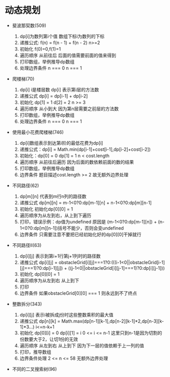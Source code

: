 # 动态规划

- 斐波那契数(509)
    1. dp[i]为数列第i个值 数组下标i为数列的下标
    2. 递推公式: f(n) = f(n - 1) + f(n - 2) n>=2
    3. 初始化 f(0)=0,f(1)=1
    4. 遍历顺序 从前往后 后面的值需要前面的值来得到
    5. 打印数组，举例推导dp数组
    6. 处理边界条件  n === 0  n === 1



- 爬楼梯(70)
    1. dp[i] i是楼层数  dp[i] 表示第i层的方法数
    2. 递推公式 dp[i] = dp[i-1] + dp[i-2]
    3. 初始化 dp[1] = 1 d[2] = 2   n >= 3
    4. 遍历顺序 从小到大 因为第n层需要之前层的方法数
    5. 打印数组，举例推导dp数组
    6. 处理边界条件  n === 0 n === 1


- 使用最小花费爬楼梯(746)
    1. dp[i]数组表示到达第i阶的最低花费为dp[i]
    2. 递推公式：dp[i] = Math.min(dp[i-1]+cost[i-1],dp[i-2]+cost[i-2])
    3. 初始化：dp[0] = 0 dp[1] = 1   n < cost.length
    4. 遍历顺序 从前往后遍历 因为后面的数依赖前面的数的结果
    5. 打印数组，举例推导dp数组
    6. 边界条件 题目描述cost.length >= 2 故无额外边界处理

- 不同路径(62)
    1. dp[m][n] 代表到m行n列的路径数
    2. 递推公式 dp[m][n] = m-1<0?0:dp[m-1][n] + n-1<0?0:dp[m][n-1]
    3. 初始化 初始化dp[0][0] = 1
    4. 遍历顺序为从左到右，从上到下遍历
    5. 打印，错误示例：dp值为undefined 原因是 (m-1<0?0:dp[m-1][n]) + (n-1<0?0:dp[m][n-1])括号不能少，否则会变undefined
    6. 边界条件 只需要注意不要把已经初始化好的dp[0][0]干掉就行

- 不同路径II(63)
    1. dp[i][j] 表示到第i+1行第j+1列时的路径数
    2. 递推公式 dp[i][j] = obstacleGrid[i][j]===1?0:(((i-1<0||obstacleGrid[i-1][j]===1)?0:dp[i-1][j]) + ((j-1<0||obstacleGrid[i][j-1]===1)?0:dp[i][j-1]))
    3. 初始化 dp[0][0] = 1 
    4. 遍历顺序为从左到右 从上到下
    5. 打印
    6. 边界条件 如果obstacleGrid[0][0] === 1 则永远到不了终点

- 整数拆分(343)
    1. dp[i][j] 表示i被拆成j份时这些整数乘积的最大值
    2. 递推公式 dp[n][k] = Math.max(dp[n-1][k-1],dp[n-2][k-1]*2,dp[n-3][k-1]*3...) i<=n-k+1
    3. 初始化 dp[0][i] = 0 dp[i][1] = i 0 <= i <= n-1  这里只到n-1是因为切割的份数要大于2，让切1份的无效
    4. 遍历顺序 从左到右 从上到下 因为下一层的值依赖于上一列的值
    5. 打印，推导数组
    6. 边界条件处理 2 <= n <= 58 无额外边界处理

- 不同的⼆叉搜索树(96)
    